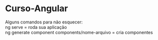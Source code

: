 # Curso-Angular
Alguns comandos para não esquecer:
<br>
ng serve = roda sua aplicação
<br>
ng generate component components/nome-arquivo = cria componentes
